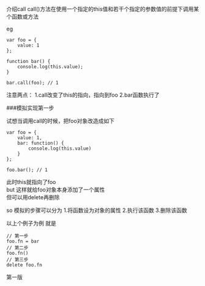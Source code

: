 介绍call
call()方法在使用一个指定的this值和若干个指定的参数值的前提下调用某个函数或方法

eg
```
var foo = {
    value: 1
};

function bar() {
    console.log(this.value);
}

bar.call(foo); // 1
```
注意两点：
1.call改变了this的指向，指向到foo
2.bar函数执行了



###模拟实现第一步

试想当调用call的时候，把foo对象改造成如下
```
var foo = {
    value: 1,
    bar: function() {
        console.log(this.value)
    }
};

foo.bar(); // 1
```
此时this就指向了foo  
but  这样就给foo对象本身添加了一个属性  
但可以用delete再删除


so  模拟的步骤可以分为
1.将函数设为对象的属性
2.执行该函数
3.删除该函数

以上个例子为例  就是
```
// 第一步
foo.fn = bar
// 第二步
foo.fn()
// 第三步
delete foo.fn
```


第一版

